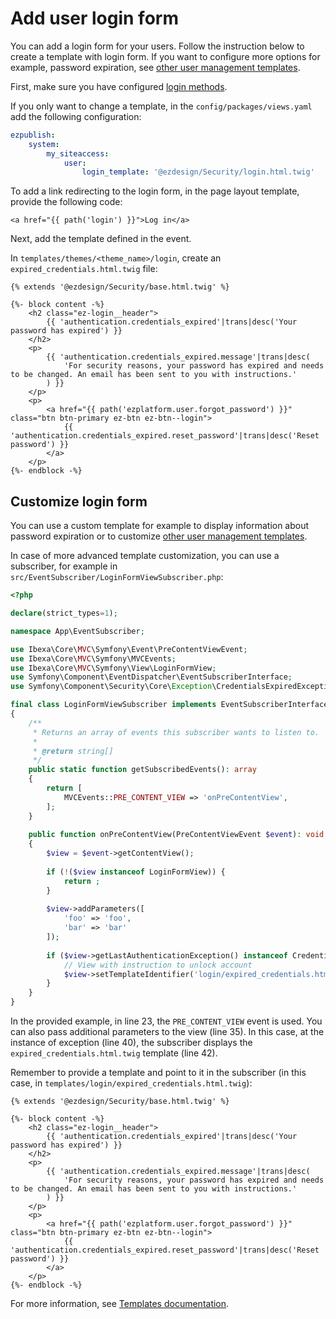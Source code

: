 # Add user login form

You can add a login form for your users. 
Follow the instruction below to create a template with login form. If you want to configure more options for example, password expiration, see [other user management templates](../../user_management/user_management.md#other-user-management-templates).

First, make sure you have configured [login methods](../../user_management/user_management.md#login-methods).

If you only want to change a template, in the `config/packages/views.yaml` add the following configuration:

```yaml
ezpublish:
    system:
        my_siteaccess:
            user:
                login_template: '@ezdesign/Security/login.html.twig'
```

To add a link redirecting to the login form, in the page layout template, provide the following code:

```html+twig
<a href="{{ path('login') }}">Log in</a>
```

Next, add the template defined in the event.

In `templates/themes/<theme_name>/login`, create an `expired_credentials.html.twig` file:

```html+twig
{% extends '@ezdesign/Security/base.html.twig' %}

{%- block content -%}
    <h2 class="ez-login__header">
        {{ 'authentication.credentials_expired'|trans|desc('Your password has expired') }}
    </h2>
    <p>
        {{ 'authentication.credentials_expired.message'|trans|desc(
            'For security reasons, your password has expired and needs to be changed. An email has been sent to you with instructions.'
        ) }}
    </p>
    <p>
        <a href="{{ path('ezplatform.user.forgot_password') }}" class="btn btn-primary ez-btn ez-btn--login">
            {{ 'authentication.credentials_expired.reset_password'|trans|desc('Reset password') }}
        </a>
    </p>
{%- endblock -%}
```

## Customize login form

You can use a custom template for example to display information about password expiration
or to customize [other user management templates](../../user_management/user_management.md#other-user-management-templates).

In case of more advanced template customization, you can use a subscriber,
for example in `src/EventSubscriber/LoginFormViewSubscriber.php`:

``` php hl_lines="23 35 40 42"
<?php

declare(strict_types=1);

namespace App\EventSubscriber;

use Ibexa\Core\MVC\Symfony\Event\PreContentViewEvent;
use Ibexa\Core\MVC\Symfony\MVCEvents;
use Ibexa\Core\MVC\Symfony\View\LoginFormView;
use Symfony\Component\EventDispatcher\EventSubscriberInterface;
use Symfony\Component\Security\Core\Exception\CredentialsExpiredException;

final class LoginFormViewSubscriber implements EventSubscriberInterface
{
    /**
     * Returns an array of events this subscriber wants to listen to.
     *
     * @return string[]
     */
    public static function getSubscribedEvents(): array
    {
        return [
            MVCEvents::PRE_CONTENT_VIEW => 'onPreContentView',
        ];
    }
    
    public function onPreContentView(PreContentViewEvent $event): void
    {
        $view = $event->getContentView();
        
        if (!($view instanceof LoginFormView)) {
            return ;
        }
        
        $view->addParameters([
            'foo' => 'foo',
            'bar' => 'bar'
        ]);
        
        if ($view->getLastAuthenticationException() instanceof CredentialsExpiredException) {
            // View with instruction to unlock account
            $view->setTemplateIdentifier('login/expired_credentials.html.twig');
        }
    }
}
```

In the provided example, in line 23, the `PRE_CONTENT_VIEW` event is used.
You can also pass additional parameters to the view (line 35).
In this case, at the instance of exception (line 40), the subscriber displays the `expired_credentials.html.twig` template (line 42).

Remember to provide a template and point to it in the subscriber
(in this case, in `templates/login/expired_credentials.html.twig`):

```html+twig
{% extends '@ezdesign/Security/base.html.twig' %}

{%- block content -%}
    <h2 class="ez-login__header">
        {{ 'authentication.credentials_expired'|trans|desc('Your password has expired') }}
    </h2>
    <p>
        {{ 'authentication.credentials_expired.message'|trans|desc(
            'For security reasons, your password has expired and needs to be changed. An email has been sent to you with instructions.'
        ) }}
    </p>
    <p>
        <a href="{{ path('ezplatform.user.forgot_password') }}" class="btn btn-primary ez-btn ez-btn--login">
            {{ 'authentication.credentials_expired.reset_password'|trans|desc('Reset password') }}
        </a>
    </p>
{%- endblock -%}
```

For more information, see [Templates documentation](../templates/templates.md).
